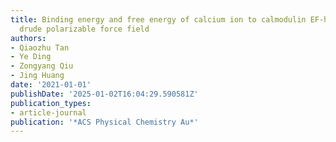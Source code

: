 ```yaml
---
title: Binding energy and free energy of calcium ion to calmodulin EF-hands with the
  drude polarizable force field
authors:
- Qiaozhu Tan
- Ye Ding
- Zongyang Qiu
- Jing Huang
date: '2021-01-01'
publishDate: '2025-01-02T16:04:29.590581Z'
publication_types:
- article-journal
publication: '*ACS Physical Chemistry Au*'
---
```

